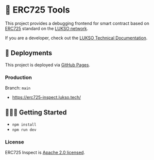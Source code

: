 # 📝 ERC725 Tools

This project provides a debugging frontend for smart contract based on [ERC725](https://docs.lukso.tech/standards/erc725/) standard on the [LUKSO network](https://docs.lukso.tech/networks/mainnet/parameters).

If you are a developer, check out the [LUKSO Technical Documentation](https://docs.lukso.tech/).

## 🚀 Deployments

This project is deployed via [GitHub Pages](https://pages.github.com/).

### Production

Branch: `main`

- <https://erc725-inspect.lukso.tech/>

## 🧑🏻‍💻 Getting Started

- `npm install`
- `npm run dev`

### License

ERC725 Inspect is [Apache 2.0 licensed](./LICENSE).
